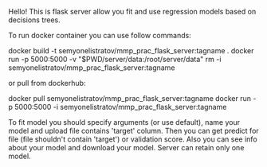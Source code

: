 Hello! This is flask server allow you fit and use regression models based on decisions trees.

To run docker container you can use follow commands:

docker build -t semyonelistratov/mmp_prac_flask_server:tagname .
docker run -p 5000:5000 -v "$PWD/server/data:/root/server/data" rm -i semyonelistratov/mmp_prac_flask_server:tagname

or pull from dockerhub:

docker pull semyonelistratov/mmp_prac_flask_server:tagname
docker run -p 5000:5000 -i semyonelistratov/mmp_prac_flask_server:tagname

To fit model you should specify arguments (or use default), name your model and upload file contains 'target' column. Then you can get predict for file (file shouldn't contain 'target') or validation score. Also you can see info about your model and download your model. Server can retain only one model.
